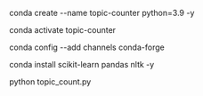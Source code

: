 conda create --name topic-counter python=3.9 -y

conda activate topic-counter

conda config --add channels conda-forge

conda install scikit-learn pandas nltk -y

python topic_count.py
